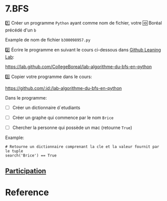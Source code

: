 # 7.BFS

:one: Créer un programme `Python` ayant comme nom de fichier, votre :id: Boréal précédé d'un `b`

Example de nom de fichier `b300098957.py`

:two: Écrire le programme en suivant le cours ci-dessous dans [Github Leaning Lab](https://lab.github.com/CollegeBoreal):

https://lab.github.com/CollegeBoreal/lab-algorithme-du-bfs-en-python


:three: Copier votre programme dans le cours:


https://github.com/:id:/lab-algorithme-du-bfs-en-python

Dans le programme:

- [ ] Créer un dictionnaire d`etudiants

- [ ] Créer un graphe qui commence par le nom `Brice`

- [ ] Chercher la personne qui possède un mac (retourne `True`)


Example: 

```
# Retourne un dictionnaire comprenant la cle et la valeur fournit par le tuple
search('Brice') == True
```

## [Participation](.scripts/Participation.md)

# Reference
